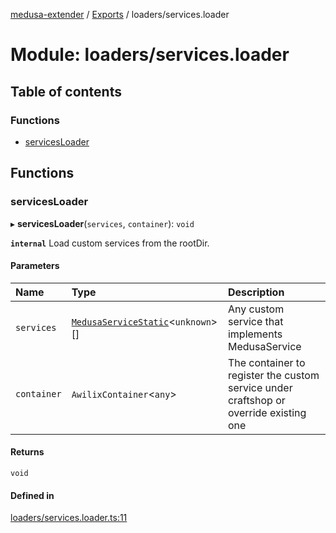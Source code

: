 [medusa-extender](../README.md) / [Exports](../modules.md) / loaders/services.loader

# Module: loaders/services.loader

## Table of contents

### Functions

- [servicesLoader](loaders_services_loader.md#servicesloader)

## Functions

### servicesLoader

▸ **servicesLoader**(`services`, `container`): `void`

**`internal`**
Load custom services from the rootDir.

#### Parameters

| Name | Type | Description |
| :------ | :------ | :------ |
| `services` | [`MedusaServiceStatic`](../interfaces/types.MedusaServiceStatic.md)<`unknown`\>[] | Any custom service that implements MedusaService |
| `container` | `AwilixContainer`<`any`\> | The container to register the custom service under craftshop or override existing one |

#### Returns

`void`

#### Defined in

[loaders/services.loader.ts:11](https://github.com/adrien2p/medusa-extender/blob/2b98a6d/src/loaders/services.loader.ts#L11)
